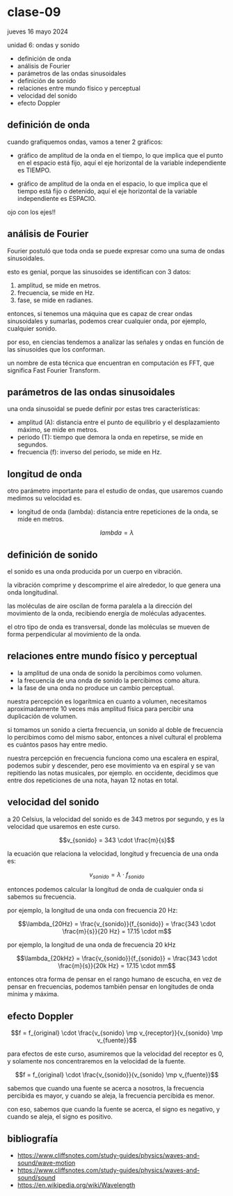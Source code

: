 # clase-09

jueves 16 mayo 2024

unidad 6: ondas y sonido

- definición de onda
- análisis de Fourier
- parámetros de las ondas sinusoidales
- definición de sonido
- relaciones entre mundo físico y perceptual
- velocidad del sonido
- efecto Doppler

## definición de onda

cuando grafiquemos ondas, vamos a tener 2 gráficos:

- gráfico de amplitud de la onda en el tiempo, lo que implica que el punto en el espacio está fijo, aquí el eje horizontal de la variable independiente es TIEMPO.

- gráfico de amplitud de la onda en el espacio, lo que implica que el tiempo está fijo o detenido, aquí el eje horizontal de la variable independiente es ESPACIO.

ojo con los ejes!!

## análisis de Fourier

Fourier postuló que toda onda se puede expresar como una suma de ondas sinusoidales.

esto es genial, porque las sinusoides se identifican con 3 datos:

1. amplitud, se mide en metros.
2. frecuencia, se mide en Hz.
3. fase, se mide en radianes.

entonces, si tenemos una máquina que es capaz de crear ondas sinusoidales y sumarlas, podemos crear cualquier onda, por ejemplo, cualquier sonido.

por eso, en ciencias tendemos a analizar las señales y ondas en función de las sinusoides que los conforman.

un nombre de esta técnica que encuentran en computación es FFT, que significa Fast Fourier Transform.

## parámetros de las ondas sinusoidales

una onda sinusoidal se puede definir por estas tres características:

- amplitud (A): distancia entre el punto de equilibrio y el desplazamiento máximo, se mide en metros.
- periodo (T): tiempo que demora la onda en repetirse, se mide en segundos.
- frecuencia (f): inverso del periodo, se mide en Hz.

## longitud de onda

otro parámetro importante para el estudio de ondas, que usaremos cuando medimos su velocidad es.

- longitud de onda (lambda): distancia entre repeticiones de la onda, se mide en metros.

$$lambda = \lambda$$

## definición de sonido

el sonido es una onda producida por un cuerpo en vibración.

la vibración comprime y descomprime el aire alrededor, lo que genera una onda longitudinal.

las moléculas de aire oscilan de forma paralela a la dirección del movimiento de la onda, recibiendo energía de moléculas adyacentes.

el otro tipo de onda es transversal, donde las moléculas se mueven de forma perpendicular al movimiento de la onda.

## relaciones entre mundo físico y perceptual

- la amplitud de una onda de sonido la percibimos como volumen.
- la frecuencia de una onda de sonido la percibimos como altura.
- la fase de una onda no produce un cambio perceptual.

nuestra percepción es logarítmica en cuanto a volumen, necesitamos aproximadamente 10 veces más amplitud física para percibir una duplicación de volumen.

si tomamos un sonido a cierta frecuencia, un sonido al doble de frecuencia lo percibimos como del mismo sabor, entonces a nivel cultural el problema es cuántos pasos hay entre medio.

nuestra percepción en frecuencia funciona como una escalera en espiral, podemos subir y descender, pero ese movimiento va en espiral y se van repitiendo las notas musicales, por ejemplo. en occidente, decidimos que entre dos repeticiones de una nota, hayan 12 notas en total.

## velocidad del sonido

a 20 Celsius, la velocidad del sonido es de 343 metros por segundo, y es la velocidad que usaremos en este curso.

$$v_{sonido} = 343 \cdot \frac{m}{s}$$

la ecuación que relaciona la velocidad, longitud y frecuencia de una onda es:

$$v_{sonido} = \lambda \cdot f_{sonido}$$

entonces podemos calcular la longitud de onda de cualquier onda si sabemos su frecuencia.

por ejemplo, la longitud de una onda con frecuencia 20 Hz:

$$\lambda_{20Hz} = \frac{v_{sonido}}{f_{sonido}} = \frac{343 \cdot \frac{m}{s}}{20 Hz} = 17.15 \cdot m$$

por ejemplo, la longitud de una onda de frecuencia 20 kHz

$$\lambda_{20kHz} = \frac{v_{sonido}}{f_{sonido}} = \frac{343 \cdot \frac{m}{s}}{20k Hz} = 17.15 \cdot mm$$

entonces otra forma de pensar en el rango humano de escucha, en vez de pensar en frecuencias, podemos también pensar en longitudes de onda mínima y máxima.

## efecto Doppler

$$f = f_{original} \cdot \frac{v_{sonido} \mp v_{receptor}}{v_{sonido} \mp v_{fuente}}$$

para efectos de este curso, asumiremos que la velocidad del receptor es 0, y solamente nos concentraremos en la velocidad de la fuente.

$$f = f_{original} \cdot \frac{v_{sonido}}{v_{sonido} \mp v_{fuente}}$$

sabemos que cuando una fuente se acerca a nosotros, la frecuencia percibida es mayor, y cuando se aleja, la frecuencia percibida es menor.

con eso, sabemos que cuando la fuente se acerca, el signo es negativo, y cuando se aleja, el signo es positivo.

## bibliografía

- <https://www.cliffsnotes.com/study-guides/physics/waves-and-sound/wave-motion>
- <https://www.cliffsnotes.com/study-guides/physics/waves-and-sound/sound>
- <https://en.wikipedia.org/wiki/Wavelength>
